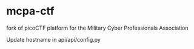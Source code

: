 # mcpa-ctf
fork of picoCTF platform for the Military Cyber Professionals Association

Update hostname in api/api/config.py
